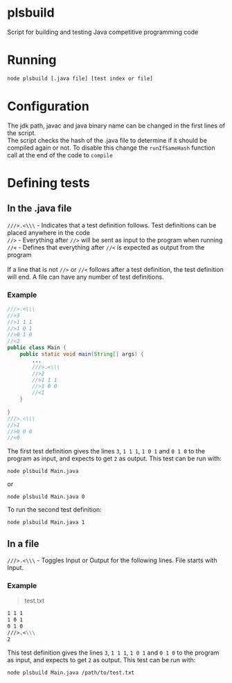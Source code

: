 # plsbuild
Script for building and testing Java competitive programming code

# Running
```sh
node plsbuild [.java file] [test index or file]
```

# Configuration
The jdk path, javac and java binary name can be changed in the first lines of the script.<br>
The script checks the hash of the .java file to determine if it should be compiled again or not. To disable this change the `runIfSameHash` function call at the end of the code to `compile`

# Defining tests
## In the .java file
`///>.<\\\` - Indicates that a test definition follows. Test definitions can be placed anywhere in the code<br>
`//>` - Everything after `//>` will be sent as input to the program when running<br>
`//<` - Defines that everything after `//<` is expected as output from the program<br>
<br>
If a line that is not `//>` or `//<` follows after a test definition, the test definition will end. A file can have any number of test definitions.
### Example
```java
///>.<\\\
//>3
//>1 1 1
//>1 0 1
//>0 1 0
//<2
public class Main {
    public static void main(String[] args) {
        ...
        ///>.<\\\
        //>2
        //>1 1 1
        //>1 0 0
        //<1
    } 
    
}
///>.<\\\
//>1
//>0 0 0
//<0
```
The first test definition gives the lines `3`, `1 1 1`, `1 0 1` and `0 1 0` to the program as input, and expects to get `2` as output. This test can be run with:
```
node plsbuild Main.java
```
or
```
node plsbuild Main.java 0
```
To run the second test definition:
```
node plsbuild Main.java 1
```
## In a file
`///>.<\\\` - Toggles Input or Output for the following lines. File starts with Input.
### Example
> test.txt
```3
1 1 1
1 0 1
0 1 0
///>.<\\\
2
```
This test definition gives the lines `3`, `1 1 1`, `1 0 1` and `0 1 0` to the program as input, and expects to get `2` as output. This test can be run with:
```
node plsbuild Main.java /path/to/test.txt
```
